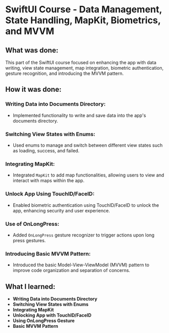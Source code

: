 # SwiftUI Course - Data Management, State Handling, MapKit, Biometrics, and MVVM

## What was done:
This part of the SwiftUI course focused on enhancing the app with data writing, view state management, map integration, biometric authentication, gesture recognition, and introducing the MVVM pattern.

## How it was done:
### Writing Data into Documents Directory:
- Implemented functionality to write and save data into the app's documents directory.

### Switching View States with Enums:
- Used enums to manage and switch between different view states such as loading, success, and failed.

### Integrating MapKit:
- Integrated `MapKit` to add map functionalities, allowing users to view and interact with maps within the app.

### Unlock App Using TouchID/FaceID:
- Enabled biometric authentication using TouchID/FaceID to unlock the app, enhancing security and user experience.

### Use of OnLongPress:
- Added `OnLongPress` gesture recognizer to trigger actions upon long press gestures.

### Introducing Basic MVVM Pattern:
- Introduced the basic Model-View-ViewModel (MVVM) pattern to improve code organization and separation of concerns.

## What I learned:
- **Writing Data into Documents Directory**
- **Switching View States with Enums**
- **Integrating MapKit**
- **Unlocking App with TouchID/FaceID**
- **Using OnLongPress Gesture**
- **Basic MVVM Pattern**
